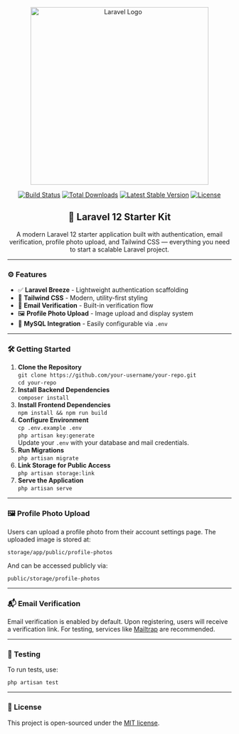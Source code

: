 <p align="center">
  <a href="https://laravel.com" target="_blank">
    <img src="https://raw.githubusercontent.com/laravel/art/master/logo-lockup/5%20SVG/2%20CMYK/1%20Full%20Color/laravel-logolockup-cmyk-red.svg" width="400" alt="Laravel Logo">
  </a>
</p>

<p align="center">
  <a href="https://github.com/laravel/framework/actions"><img src="https://github.com/laravel/framework/workflows/tests/badge.svg" alt="Build Status"></a>
  <a href="https://packagist.org/packages/laravel/framework"><img src="https://img.shields.io/packagist/dt/laravel/framework" alt="Total Downloads"></a>
  <a href="https://packagist.org/packages/laravel/framework"><img src="https://img.shields.io/packagist/v/laravel/framework" alt="Latest Stable Version"></a>
  <a href="https://packagist.org/packages/laravel/framework"><img src="https://img.shields.io/packagist/l/laravel/framework" alt="License"></a>
</p>

<h2 align="center">🚀 Laravel 12 Starter Kit</h2>

<p align="center">
  A modern Laravel 12 starter application built with authentication, email verification, profile photo upload, and Tailwind CSS — everything you need to start a scalable Laravel project.
</p>

---

<h3>⚙️ Features</h3>

<ul>
  <li>✅ <strong>Laravel Breeze</strong> - Lightweight authentication scaffolding</li>
  <li>🎨 <strong>Tailwind CSS</strong> - Modern, utility-first styling</li>
  <li>📧 <strong>Email Verification</strong> - Built-in verification flow</li>
  <li>🖼️ <strong>Profile Photo Upload</strong> - Image upload and display system</li>
  <li>🐬 <strong>MySQL Integration</strong> - Easily configurable via <code>.env</code></li>
</ul>

---

<h3>🛠️ Getting Started</h3>

<ol>
  <li><strong>Clone the Repository</strong><br>
    <code>git clone https://github.com/your-username/your-repo.git</code><br>
    <code>cd your-repo</code>
  </li>
  <li><strong>Install Backend Dependencies</strong><br>
    <code>composer install</code>
  </li>
  <li><strong>Install Frontend Dependencies</strong><br>
    <code>npm install && npm run build</code>
  </li>
  <li><strong>Configure Environment</strong><br>
    <code>cp .env.example .env</code><br>
    <code>php artisan key:generate</code><br>
    Update your <code>.env</code> with your database and mail credentials.
  </li>
  <li><strong>Run Migrations</strong><br>
    <code>php artisan migrate</code>
  </li>
  <li><strong>Link Storage for Public Access</strong><br>
    <code>php artisan storage:link</code>
  </li>
  <li><strong>Serve the Application</strong><br>
    <code>php artisan serve</code>
  </li>
</ol>

---

<h3>🖼️ Profile Photo Upload</h3>

<p>
  Users can upload a profile photo from their account settings page. The uploaded image is stored at:
</p>

<pre><code>storage/app/public/profile-photos</code></pre>

<p>
  And can be accessed publicly via:
</p>

<pre><code>public/storage/profile-photos</code></pre>

---

<h3>📬 Email Verification</h3>

<p>
  Email verification is enabled by default. Upon registering, users will receive a verification link. For testing, services like <a href="https://mailtrap.io" target="_blank">Mailtrap</a> are recommended.
</p>

---

<h3>🧪 Testing</h3>

<p>To run tests, use:</p>

<pre><code>php artisan test</code></pre>

---

<h3>📄 License</h3>

<p>
  This project is open-sourced under the <a href="https://opensource.org/licenses/MIT" target="_blank">MIT license</a>.
</p>
